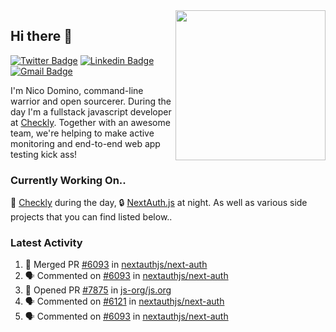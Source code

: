 <img align="right" src="https://user-images.githubusercontent.com/7415984/172472491-91b16eac-fa22-4ecf-92df-d687139fd1f9.gif" width="240" />

## Hi there 👋

[![Twitter Badge](https://img.shields.io/badge/-@ndom91-1ca0f1?style=flat-square&labelColor=1ca0f1&logo=twitter&logoColor=white&link=https://twitter.com/ndom91)](https://twitter.com/ndom91) [![Linkedin Badge](https://img.shields.io/badge/-ndom91-blue?style=flat-square&logo=Linkedin&logoColor=white&link=https://www.linkedin.com/in/ndom91/)](https://www.linkedin.com/in/ndom91/) [![Gmail Badge](https://img.shields.io/badge/-yo@ndo.dev-c14438?style=flat-square&logo=mail.ru&logoColor=white&link=mailto:yo@ndo.dev)](mailto:yo@ndo.dev)

I'm Nico Domino, command-line warrior and open sourcerer. During the day I'm a fullstack javascript developer at [Checkly](https://checklyhq.com). Together with an awesome team, we're helping to make active monitoring and end-to-end web app testing kick ass!

### Currently Working On..

🦝 [Checkly](https://checklyhq.com) during the day, 🔒 [NextAuth.js](https://github.com/nextauthjs/next-auth) at night. As well as various side projects that you can find listed below..

<!--START_SECTION_PROFILE_VIEWS:readme-info-->
<!--END_SECTION_PROFILE_VIEWS:readme-info-->

<!--START_SECTION_DAILY_COMMIT:readme-info-->
<!--END_SECTION_DAILY_COMMIT:readme-info-->

<!--START_SECTION_WEEKLY_COMMIT:readme-info-->
<!--END_SECTION_WEEKLY_COMMIT:readme-info-->

### Latest Activity

<!--START_SECTION:activity-->
1. 🎉 Merged PR [#6093](https://github.com/nextauthjs/next-auth/pull/6093) in [nextauthjs/next-auth](https://github.com/nextauthjs/next-auth)
2. 🗣 Commented on [#6093](https://github.com/nextauthjs/next-auth/issues/6093) in [nextauthjs/next-auth](https://github.com/nextauthjs/next-auth)
3. 💪 Opened PR [#7875](https://github.com/js-org/js.org/pull/7875) in [js-org/js.org](https://github.com/js-org/js.org)
4. 🗣 Commented on [#6121](https://github.com/nextauthjs/next-auth/issues/6121) in [nextauthjs/next-auth](https://github.com/nextauthjs/next-auth)
5. 🗣 Commented on [#6093](https://github.com/nextauthjs/next-auth/issues/6093) in [nextauthjs/next-auth](https://github.com/nextauthjs/next-auth)
<!--END_SECTION:activity-->
